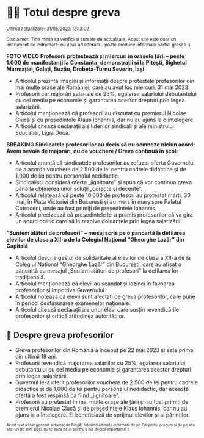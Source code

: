 # 👩‍🏫 Totul despre greva
<sub>Ultima actualizare: 31/05/2023 12:13:02</sub>

<sub>Disclaimer: Tine minte sa verifici si sursele de actualitate. Acest site este doar un instrument de indrumare: nu il lua ad litteram - poate produce informatii partial gresite :)</sub>

**FOTO VIDEO Profesorii protestează și miercuri în orașele țării – peste 1.000 de manifestanți la Constanța, demonstrații și la Pitești, Sighetul Marmației, Galați, Buzău, Drobeta-Turnu Severin, Iași**
- Articolul prezintă imagini și informații despre protestele profesorilor din mai multe orașe ale României, care au avut loc miercuri, 31 mai 2023.
- Profesorii cer majorări salariale de 25%, egalarea salariului debutantului cu cel mediu pe economie și garantarea acestor drepturi prin legea salarizării.
- Articolul menționează că profesorii au discutat cu premierul Nicolae Ciucă și cu președintele Klaus Iohannis, dar nu au ajuns la o înțelegere.
- Articolul citează declarații ale liderilor sindicali și ale ministrului Educației, Ligia Deca.

**BREAKING Sindicatele profesorilor au decis să nu semneze niciun acord: Avem nevoie de majorări, nu de vouchere / Greva continuă în școli**
- Articolul anunță că sindicatele profesorilor au refuzat oferta Guvernului de a acorda vouchere de 2.500 de lei pentru cadrele didactice și de 1.000 de lei pentru personalul nedidactic.
- Sindicaliștii consideră oferta „jignitoare” și spun că vor continua greva până la obținerea unor soluții „corecte și decente”.
- Articolul relatează că peste 10.000 de profesori au protestat marți, 30 mai, în Piața Victoriei din București și au mers în marș spre Palatul Cotroceni, unde au fost primiți de președintele Iohannis.
- Articolul precizează că președintele le-a promis profesorilor că va gira un acord politic care să le rezolve doleanțele prin legea salarizării.

**“Suntem alături de profesori” – mesaj scris pe o pancartă la defilarea elevilor de clasa a XII-a de la Colegiul Național “Gheorghe Lazăr” din Capitală**
- Articolul descrie gestul de solidaritate al elevilor de clasa a XII-a de la Colegiul Național “Gheorghe Lazăr” din București, care au afișat o pancartă cu mesajul „Suntem alături de profesori” la defilarea lor tradițională.
- Articolul menționează că elevii au scandat și lozinci în favoarea profesorilor și împotriva Guvernului.
- Articolul notează că elevii sunt afectați de greva profesorilor, care pune în pericol desfășurarea examenelor naționale.
- Articolul citează declarații ale unor elevi care susțin revendicările profesorilor și critică atitudinea autorităților.

## 🏫 Despre greva profesorilor
- Greva profesorilor din România a început pe 22 mai 2023 și este prima din ultimii 18 ani.
- Profesorii revendică majorarea salariilor cu 25%, egalarea salariului debutantului cu cel mediu pe economie și garantarea acestor drepturi prin legea salarizării.
- Guvernul le-a oferit profesorilor vouchere de 2.500 de lei pentru cadrele didactice și de 1.000 de lei pentru personalul nedidactic, dar această ofertă a fost respinsă ca fiind „jignitoare”.
- Profesorii au protestat în mai multe orașe ale țării și au fost primiți de premierul Nicolae Ciucă și de președintele Klaus Iohannis, dar nu au ajuns la o înțelegere. Ei beneficiază de sprijinul elevilor și al părinților.


<sub><sub>Acest text a fost generat automat de BingAI folosind ultimele informatii de pe Edupedu, precum si de pe alte site-uri de stiri. Deci, nu te baza pe el pentru a lua decizii importante :)</sub></sub>